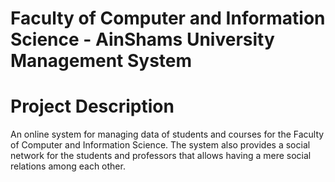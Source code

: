 
# Faculty of Computer and Information Science - AinShams University Management System

# Project Description
  An online system for managing data of students and courses for the Faculty of Computer and Information Science.
The system also provides a social network for the students and professors that allows having a mere social relations among each other.

